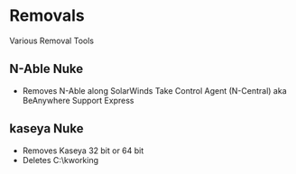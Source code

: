 # Removals
Various Removal Tools

## N-Able Nuke
* Removes N-Able along SolarWinds Take Control Agent (N-Central) aka BeAnywhere Support Express

## kaseya Nuke
* Removes Kaseya 32 bit or 64 bit
* Deletes C:\kworking
